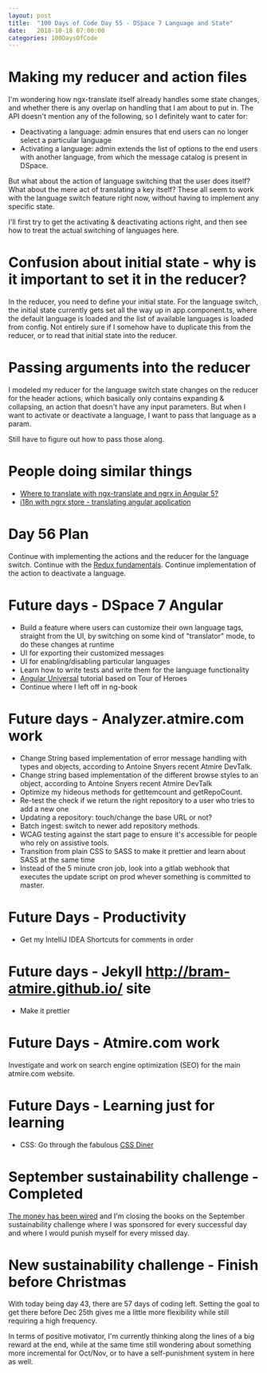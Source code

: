 ```yaml
---
layout: post
title:  "100 Days of Code Day 55 - DSpace 7 Language and State"
date:   2018-10-18 07:00:00
categories: 100DaysOfCode
---
```


# Making my reducer and action files

I'm wondering how ngx-translate itself already handles some state changes, and whether there is any overlap on handling that I am about to put in. The API doesn't mention any of the following, so I definitely want to cater for:
* Deactivating a language: admin ensures that end users can no longer select a particular language
* Activating a language: admin extends the list of options to the end users with another language, from which the message catalog is present in DSpace.

But what about the action of language switching that the user does itself? What about the mere act of translating a key itself?
These all seem to work with the language switch feature right now, without having to implement any specific state.

I'll first try to get the activating & deactivating actions right, and then see how to treat the actual switching of languages here.

# Confusion about initial state - why is it important to set it in the reducer?

In the reducer, you need to define your initial state. For the language switch, the initial state currently gets set all the way up in app.component.ts, where the default language is loaded and the list of available languages is loaded from config. Not entirely sure if I somehow have to duplicate this from the reducer, or to read that initial state into the reducer.

# Passing arguments into the reducer

I modeled my reducer for the language switch state changes on the reducer for the header actions, which basically only contains expanding & collapsing, an action that doesn't have any input parameters. But when I want to activate or deactivate a language, I want to pass that language as a param.

Still have to figure out how to pass those along.

# People doing similar things

* [Where to translate with ngx-translate and ngrx in Angular 5?](https://stackoverflow.com/questions/50743119/where-to-translate-with-ngx-translate-and-ngrx-in-angular-5)
* [i18n with ngrx store - translating angular application](https://stackoverflow.com/questions/48545613/i18n-with-ngrx-store-translating-angular-application/48551317#48551317)

# Day 56 Plan

Continue with implementing the actions and the reducer for the language switch.
Continue with the [Redux fundamentals](https://blog.isquaredsoftware.com/presentations/2018-03-redux-fundamentals/#/18).
Continue implementation of the action to deactivate a language.

# Future days - DSpace 7 Angular

* Build a feature where users can customize their own language tags, straight from the UI, by switching on some kind of "translator" mode, to do these changes at runtime
* UI for exporting their customized messages
* UI for enabling/disabling particular languages
* Learn how to write tests and write them for the language functionality
* [Angular Universal](https://angular.io/guide/universal) tutorial based on Tour of Heroes
* Continue where I left off in ng-book

# Future days - Analyzer.atmire.com work

* Change String based implementation of error message handling with types and objects, according to Antoine Snyers recent Atmire DevTalk.
* Change string based implementation of the different browse styles to an object, according to Antoine Snyers recent Atmire DevTalk
* Optimize my hideous methods for getItemcount and getRepoCount.
* Re-test the check if we return the right repository to a user who tries to add a new one
* Updating a repository: touch/change the base URL or not?
* Batch ingest: switch to newer add repository methods.
* WCAG testing against the start page to ensure it's accessible for people who rely on assistive tools.
* Transition from plain CSS to SASS to make it prettier and learn about SASS at the same time
* Instead of the 5 minute cron job, look into a gitlab webhook that executes the update script on prod whever something is committed to master.

# Future Days - Productivity

* Get my IntelliJ IDEA Shortcuts for comments in order

# Future days - Jekyll http://bram-atmire.github.io/ site

* Make it prettier

# Future Days - Atmire.com work

Investigate and work on search engine optimization (SEO) for the main atmire.com website.

# Future Days - Learning just for learning

* CSS: Go through the fabulous [CSS Diner](https://flukeout.github.io/)

# September sustainability challenge - Completed

[The money has been wired](https://my.charitywater.org/bram-luyten/code-for-water) and I'm closing the books on the September sustainability challenge where I was sponsored for every successful day and where I would punish myself for every missed day.

# New sustainability challenge - Finish before Christmas

With today being day 43, there are 57 days of coding left. Setting the goal to get there before Dec 25th gives me a little more flexibility while still requiring a high frequency.

In terms of positive motivator, I'm currently thinking along the lines of a big reward at the end, while at the same time still wondering about something more incremental for Oct/Nov, or to have a self-punishment system in here as well.